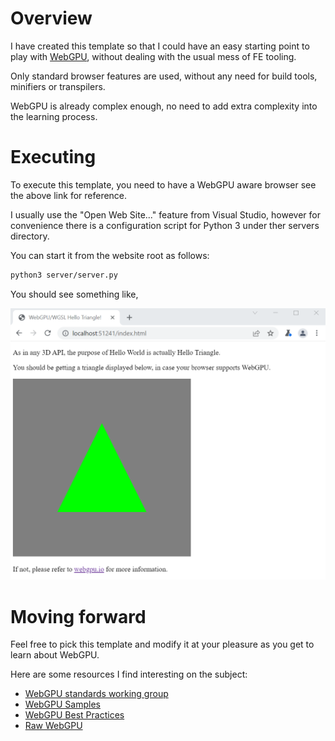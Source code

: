 # Overview

I have created this template so that I could have an easy starting point to play with [WebGPU](https://webgpu.io), without dealing with the usual mess of FE tooling.

Only standard browser features are used, without any need for build tools, minifiers or transpilers.

WebGPU is already complex enough, no need to add extra complexity into the learning process.

# Executing

To execute this template, you need to have a WebGPU aware browser see the above link for reference.

I usually use the "Open Web Site..." feature from Visual Studio, however for convenience there is a configuration script for Python 3 under ther servers directory.

You can start it from the website root as follows:

```sh
python3 server/server.py
```

You should see something like,

![Screenshot](images/screenshot.png)

# Moving forward

Feel free to pick this template and modify it at your pleasure as you get to learn about WebGPU.

Here are some resources I find interesting on the subject:

* [WebGPU standards working group](http://webgpu.io/)
* [WebGPU Samples](https://austin-eng.com/webgpu-samples/)
* [WebGPU Best Practices](https://toji.github.io/webgpu-best-practices/)
* [Raw WebGPU](https://alain.xyz/blog/raw-webgpu)